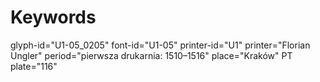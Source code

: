 # Keywords
glyph-id="U1-05_0205"
font-id="U1-05"
printer-id="U1"
printer="Florian Ungler"
period="pierwsza drukarnia: 1510–1516"
place="Kraków"
PT plate="116"
